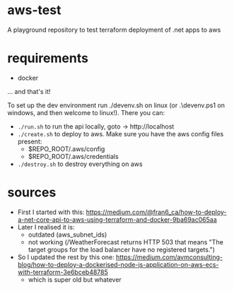 # aws-test
A playground repository to test terraform deployment of .net apps to aws

# requirements

 - docker

... and that's it!

To set up the dev environment run ./devenv.sh on linux (or .\devenv.ps1 on windows, and then welcome to linux!). There you can:
 - `./run.sh` to run the api locally, goto -> http://localhost
 - `./create.sh` to deploy to aws. Make sure you have the aws config files present:
   - $REPO_ROOT/.aws/config
   - $REPO_ROOT/.aws/credentials
 - `./destroy.sh` to destroy everything on aws

# sources
  - First I started with this: https://medium.com/@fran6_ca/how-to-deploy-a-net-core-api-to-aws-using-terraform-and-docker-9ba69ac065aa
  - Later I realised it is:
    - outdated (aws_subnet_ids)
    - not working (/WeatherForecast returns HTTP 503 that means "The target groups for the load balancer have no registered targets.")
  - So I updated the rest by this one: https://medium.com/avmconsulting-blog/how-to-deploy-a-dockerised-node-js-application-on-aws-ecs-with-terraform-3e6bceb48785
    - which is super old but whatever

